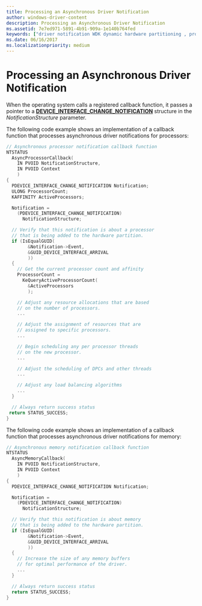 ```yaml
---
title: Processing an Asynchronous Driver Notification
author: windows-driver-content
description: Processing an Asynchronous Driver Notification
ms.assetid: 7e7ed971-5891-4b91-909a-1e140b764fed
keywords: ["driver notification WDK dynamic hardware partitioning , processing", "asynchronous driver notification WDK dynamic hardware partitioning , processing", "registering for driver notification WDK dynamic hardware partitioning , asynchronous"]
ms.date: 06/16/2017
ms.localizationpriority: medium
---
```


# Processing an Asynchronous Driver Notification


When the operating system calls a registered callback function, it passes a pointer to a [**DEVICE\_INTERFACE\_CHANGE\_NOTIFICATION**](https://msdn.microsoft.com/library/windows/hardware/ff543134) structure in the *NotificationStructure* parameter.

The following code example shows an implementation of a callback function that processes asynchronous driver notifications for processors:

```cpp
// Asynchronous processor notification callback function
NTSTATUS
  AsyncProcessorCallback(
    IN PVOID NotificationStructure,
    IN PVOID Context
    )
{
  PDEVICE_INTERFACE_CHANGE_NOTIFICATION Notification;
  ULONG ProcessorCount;
  KAFFINITY ActiveProcessors;

  Notification = 
    (PDEVICE_INTERFACE_CHANGE_NOTIFICATION)
      NotificationStructure;

  // Verify that this notification is about a processor
  // that is being added to the hardware partition.
  if (IsEqualGUID(
        &Notification->Event,
        &GUID_DEVICE_INTERFACE_ARRIVAL
        ))
  {
    // Get the current processor count and affinity
    ProcessorCount =
      KeQueryActiveProcessorCount(
        &ActiveProcessors
        );

    // Adjust any resource allocations that are based
    // on the number of processors.
    ...

    // Adjust the assignment of resources that are
    // assigned to specific processors.
    ...

    // Begin scheduling any per processor threads
    // on the new processor.
    ...

    // Adjust the scheduling of DPCs and other threads
    ...

    // Adjust any load balancing algorithms
    ...
  }

  // Always return success status
 return STATUS_SUCCESS;
}
```

The following code example shows an implementation of a callback function that processes asynchronous driver notifications for memory:

```cpp
// Asynchronous memory notification callback function
NTSTATUS
  AsyncMemoryCallback(
    IN PVOID NotificationStructure,
    IN PVOID Context
    )
{
  PDEVICE_INTERFACE_CHANGE_NOTIFICATION Notification;

  Notification = 
    (PDEVICE_INTERFACE_CHANGE_NOTIFICATION)
      NotificationStructure;

  // Verify that this notification is about memory
  // that is being added to the hardware partition.
  if (IsEqualGUID(
        &Notification->Event,
        &GUID_DEVICE_INTERFACE_ARRIVAL
        ))
  {
    // Increase the size of any memory buffers
    // for optimal performance of the driver.
    ...
  }

  // Always return success status
  return STATUS_SUCCESS;
}
```

 

 




